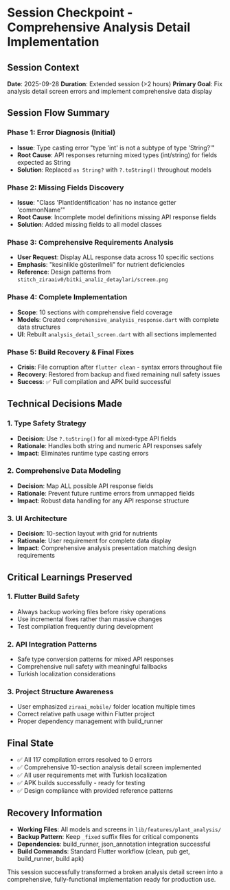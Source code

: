 # Session Checkpoint - Comprehensive Analysis Detail Implementation

## Session Context
**Date**: 2025-09-28
**Duration**: Extended session (>2 hours)
**Primary Goal**: Fix analysis detail screen errors and implement comprehensive data display

## Session Flow Summary

### Phase 1: Error Diagnosis (Initial)
- **Issue**: Type casting error "type 'int' is not a subtype of type 'String?'"
- **Root Cause**: API responses returning mixed types (int/string) for fields expected as String
- **Solution**: Replaced `as String?` with `?.toString()` throughout models

### Phase 2: Missing Fields Discovery
- **Issue**: "Class 'PlantIdentification' has no instance getter 'commonName'"
- **Root Cause**: Incomplete model definitions missing API response fields
- **Solution**: Added missing fields to all model classes

### Phase 3: Comprehensive Requirements Analysis
- **User Request**: Display ALL response data across 10 specific sections
- **Emphasis**: "kesinlikle gösterilmeli" for nutrient deficiencies
- **Reference**: Design patterns from `stitch_ziraaiv0/bitki_analiz_detaylari/screen.png`

### Phase 4: Complete Implementation
- **Scope**: 10 sections with comprehensive field coverage
- **Models**: Created `comprehensive_analysis_response.dart` with complete data structures
- **UI**: Rebuilt `analysis_detail_screen.dart` with all sections implemented

### Phase 5: Build Recovery & Final Fixes
- **Crisis**: File corruption after `flutter clean` - syntax errors throughout file
- **Recovery**: Restored from backup and fixed remaining null safety issues
- **Success**: ✅ Full compilation and APK build successful

## Technical Decisions Made

### 1. Type Safety Strategy
- **Decision**: Use `?.toString()` for all mixed-type API fields
- **Rationale**: Handles both string and numeric API responses safely
- **Impact**: Eliminates runtime type casting errors

### 2. Comprehensive Data Modeling
- **Decision**: Map ALL possible API response fields
- **Rationale**: Prevent future runtime errors from unmapped fields
- **Impact**: Robust data handling for any API response structure

### 3. UI Architecture
- **Decision**: 10-section layout with grid for nutrients
- **Rationale**: User requirement for complete data display
- **Impact**: Comprehensive analysis presentation matching design requirements

## Critical Learnings Preserved

### 1. Flutter Build Safety
- Always backup working files before risky operations
- Use incremental fixes rather than massive changes
- Test compilation frequently during development

### 2. API Integration Patterns
- Safe type conversion patterns for mixed API responses
- Comprehensive null safety with meaningful fallbacks
- Turkish localization considerations

### 3. Project Structure Awareness
- User emphasized `ziraai_mobile/` folder location multiple times
- Correct relative path usage within Flutter project
- Proper dependency management with build_runner

## Final State
- ✅ All 117 compilation errors resolved to 0 errors
- ✅ Comprehensive 10-section analysis detail screen implemented
- ✅ All user requirements met with Turkish localization
- ✅ APK builds successfully - ready for testing
- ✅ Design compliance with provided reference patterns

## Recovery Information
- **Working Files**: All models and screens in `lib/features/plant_analysis/`
- **Backup Pattern**: Keep `_fixed` suffix files for critical components
- **Dependencies**: build_runner, json_annotation integration successful
- **Build Commands**: Standard Flutter workflow (clean, pub get, build_runner, build apk)

This session successfully transformed a broken analysis detail screen into a comprehensive, fully-functional implementation ready for production use.